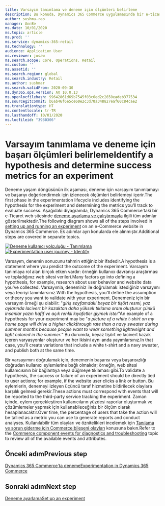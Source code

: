 ```yaml
---
title: Varsayım tanımlama ve deneme için ölçümleri belirleme
description: Bu konuda, Dynamics 365 Commerce uygulamasında bir e-ticaret web sitesinde çalıştıracağınız denemeler için varsayım ve başarı ölçümlerinin nasıl belirleneceği açıklanır.
author: sushma-rao
manager: AnnBe
ms.date: 10/01/2020
ms.topic: article
ms.prod: ''
ms.service: dynamics-365-retail
ms.technology: ''
audience: Application User
ms.reviewer: josaw
ms.search.scope: Core, Operations, Retail
ms.custom: ''
ms.assetid: ''
ms.search.region: global
ms.search.industry: Retail
ms.author: sushmar
ms.search.validFrom: 2020-09-30
ms.dyn365.ops.version: AX 10.0.13
ms.openlocfilehash: 99642861d69b7545f03c6ed2c2650eadeb377534
ms.sourcegitcommit: b6ab46f6e5ce60e2c3d70a348827eaf60c84cae2
ms.translationtype: HT
ms.contentlocale: tr-TR
ms.lasthandoff: 10/01/2020
ms.locfileid: "3930306"
---
```

# <a name="identify-a-hypothesis-and-determine-success-metrics-for-an-experiment"></a><span data-ttu-id="b033e-103">Varsayım tanımlama ve deneme için başarı ölçümleri belirleme</span><span class="sxs-lookup"><span data-stu-id="b033e-103">Identify a hypothesis and determine success metrics for an experiment</span></span>
<span data-ttu-id="b033e-104">Deneme yaşam döngüsünün ilk aşaması, deneme için varsayım tanımlamayı ve başarıyı değerlendirmek için izlenecek ölçümleri belirlemeyi içerir.</span><span class="sxs-lookup"><span data-stu-id="b033e-104">The first phase in the experimentation lifecycle includes identifying the hypothesis for the experiment and determining the metrics you'll track to evaluate success.</span></span> <span data-ttu-id="b033e-105">Aşağıdaki diyagramda, Dynamics 365 Commerce'taki bir e-Ticaret web sitesinde [deneme ayarlama ve çalıştırmayla](experimentation-overview.md) ilgili tüm adımlar gösterilmektedir.</span><span class="sxs-lookup"><span data-stu-id="b033e-105">The following diagram shows all of the steps involved in [setting up and running an experiment](experimentation-overview.md) on an e-Commerce website in Dynamics 365 Commerce.</span></span> <span data-ttu-id="b033e-106">Ek adımlar ayrı konularda ele alınmıştır.</span><span class="sxs-lookup"><span data-stu-id="b033e-106">Additional steps are covered in separate topics.</span></span> 

<span data-ttu-id="b033e-107">[ ![Deneme kullanıcı yolculuğu - Tanımlama](./media/experimentation_identify.svg) ](./media/experimentation_identify.svg#lightbox)</span><span class="sxs-lookup"><span data-stu-id="b033e-107">[ ![Experimentation user journey - Identify](./media/experimentation_identify.svg) ](./media/experimentation_identify.svg#lightbox)</span></span>

<span data-ttu-id="b033e-108">Varsayım, denemin sonucunu tahmin ettiğiniz bir ifadedir.</span><span class="sxs-lookup"><span data-stu-id="b033e-108">A hypothesis is a statement where you predict the outcome of the experiment.</span></span> <span data-ttu-id="b033e-109">Varsayım tanımlaya rol alan birçok etken vardır: örneğin kullanıcı davranışı araştırması ve topladığınız web sitesi verileri.</span><span class="sxs-lookup"><span data-stu-id="b033e-109">Many factors go into defining a hypothesis, for example, research about user behavior and website data you've collected.</span></span> <span data-ttu-id="b033e-110">Varsayımla, deneminiz ile doğrulamak istediğiniz varsayımı veya teoriyi tanımlarsınız.</span><span class="sxs-lookup"><span data-stu-id="b033e-110">With the hypothesis, you'll define the assumption or theory you want to validate with your experiment.</span></span> <span data-ttu-id="b033e-111">Denemeniz için bir varsayım örneği şu olabilir: "*giriş sayfamdaki beyaz bir tişört resmi, yaz aylarında lacivert bir kazaktan daha yüksek tıklama oranı oluşturur çünkü insanlar yazın hafif ve açık renkli kıyafetler giymek ister*"</span><span class="sxs-lookup"><span data-stu-id="b033e-111">An example of a hypothesis for your experiment may be "*a picture of a white t-shirt on my home page will drive a higher clickthrough rate than a navy sweater during summer months because people want to wear something lightweight and light colored in the summer.*"</span></span> <span data-ttu-id="b033e-112">Bu durumda, beyaz tişört ve lacivert kazak içeren varyasyonlar oluşturur ve her ikisini aynı anda yayımlarsınız.</span><span class="sxs-lookup"><span data-stu-id="b033e-112">In that case, you'll create variations that include a white t-shirt and a navy sweater, and publish both at the same time.</span></span>

<span data-ttu-id="b033e-113">Bir varsayımını doğrulamak için, denemenin başarısı veya başarısızlığı doğrudan kullanıcı eylemlerine bağlı olmalıdır; örneğin, web sitesi kullanıcısının bir bağlantıya veya düğmeye tıklaması gibi.</span><span class="sxs-lookup"><span data-stu-id="b033e-113">To validate a hypothesis, the success or failure of an experiment should be directly tied to user actions; for example, if the website user clicks a link or button.</span></span> <span data-ttu-id="b033e-114">Bu eylemlerin, denemeyi izleyen üçüncü taraf hizmetine bildirilecek olaylara karşılık gelmesi gerekir.</span><span class="sxs-lookup"><span data-stu-id="b033e-114">These actions must correspond with events that will be reported to the third-party service tracking the experiment.</span></span> <span data-ttu-id="b033e-115">Zaman içinde, eylem gerçekleştiren kullanıcıların yüzdesi raporlar oluşturmak ve çözümlemeler yapmak için kullanabileceğiniz bir ölçüm olarak hesaplanacaktır.</span><span class="sxs-lookup"><span data-stu-id="b033e-115">Over time, the percentage of users that take the action will be tallied as a metric you can use to generate reports and conduct analyses.</span></span> <span data-ttu-id="b033e-116">Kullanılabilir tüm olayları ve öznitelikleri incelemek için [Tanılama ve sorun giderme için Commerce bileşeni olayları](dev-itpro/retail-component-events-diagnostics-troubleshooting.md) konusuna bakın.</span><span class="sxs-lookup"><span data-stu-id="b033e-116">Refer to the [Commerce component events for diagnostics and troubleshooting](dev-itpro/retail-component-events-diagnostics-troubleshooting.md) topic to review all of the available events and attributes.</span></span>

## <a name="previous-step"></a><span data-ttu-id="b033e-117">Önceki adım</span><span class="sxs-lookup"><span data-stu-id="b033e-117">Previous step</span></span>
[<span data-ttu-id="b033e-118">Dynamics 365 Commerce'ta deneme</span><span class="sxs-lookup"><span data-stu-id="b033e-118">Experimentation in Dynamics 365 Commerce</span></span>](experimentation-overview.md)


## <a name="next-step"></a><span data-ttu-id="b033e-119">Sonraki adım</span><span class="sxs-lookup"><span data-stu-id="b033e-119">Next step</span></span>
[<span data-ttu-id="b033e-120">Deneme ayarlama</span><span class="sxs-lookup"><span data-stu-id="b033e-120">Set up an experiment</span></span>](experimentation-setup.md)
